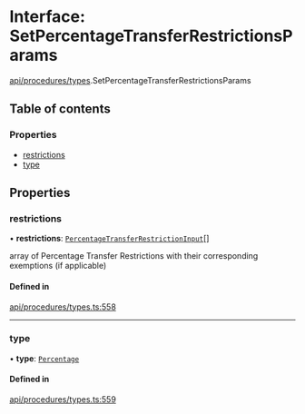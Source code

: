 # Interface: SetPercentageTransferRestrictionsParams

[api/procedures/types](../wiki/api.procedures.types).SetPercentageTransferRestrictionsParams

## Table of contents

### Properties

- [restrictions](../wiki/api.procedures.types.SetPercentageTransferRestrictionsParams#restrictions)
- [type](../wiki/api.procedures.types.SetPercentageTransferRestrictionsParams#type)

## Properties

### restrictions

• **restrictions**: [`PercentageTransferRestrictionInput`](../wiki/api.procedures.types.PercentageTransferRestrictionInput)[]

array of Percentage Transfer Restrictions with their corresponding exemptions (if applicable)

#### Defined in

[api/procedures/types.ts:558](https://github.com/PolymeshAssociation/polymesh-sdk/blob/9a8715021/src/api/procedures/types.ts#L558)

___

### type

• **type**: [`Percentage`](../wiki/api.procedures.types.TransferRestrictionType#percentage)

#### Defined in

[api/procedures/types.ts:559](https://github.com/PolymeshAssociation/polymesh-sdk/blob/9a8715021/src/api/procedures/types.ts#L559)
